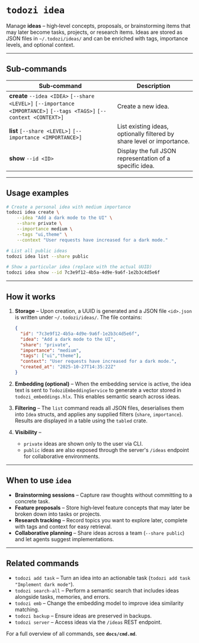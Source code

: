 # `todozi idea`

Manage **ideas** – high‑level concepts, proposals, or brainstorming items that may later become tasks, projects, or research items. Ideas are stored as JSON files in `~/.todozi/ideas/` and can be enriched with tags, importance levels, and optional context.

---

## Sub‑commands

| Sub‑command | Description |
|-------------|-------------|
| **create** `--idea <IDEA>` `[--share <LEVEL>]` `[--importance <IMPORTANCE>]` `[--tags <TAGS>]` `[--context <CONTEXT>]` | Create a new idea. |
| **list** `[--share <LEVEL>]` `[--importance <IMPORTANCE>]` | List existing ideas, optionally filtered by share level or importance. |
| **show** `--id <ID>` | Display the full JSON representation of a specific idea. |

---

## Usage examples

```sh
# Create a personal idea with medium importance
todozi idea create \
    --idea "Add a dark mode to the UI" \
    --share private \
    --importance medium \
    --tags "ui,theme" \
    --context "User requests have increased for a dark mode."

# List all public ideas
todozi idea list --share public

# Show a particular idea (replace with the actual UUID)
todozi idea show --id 7c3e9f12-4b5a-4d9e-9a6f-1e2b3c4d5e6f
```

---

## How it works

1. **Storage** – Upon creation, a UUID is generated and a JSON file `<id>.json` is written under `~/.todozi/ideas/`. The file contains:
   ```json
   {
     "id": "7c3e9f12-4b5a-4d9e-9a6f-1e2b3c4d5e6f",
     "idea": "Add a dark mode to the UI",
     "share": "private",
     "importance": "medium",
     "tags": ["ui","theme"],
     "context": "User requests have increased for a dark mode.",
     "created_at": "2025-10-27T14:35:22Z"
   }
   ```

2. **Embedding (optional)** – When the embedding service is active, the idea text is sent to `TodoziEmbeddingService` to generate a vector stored in `todozi_embeddings.hlx`. This enables semantic search across ideas.

3. **Filtering** – The `list` command reads all JSON files, deserialises them into `Idea` structs, and applies any supplied filters (`share`, `importance`). Results are displayed in a table using the `tabled` crate.

4. **Visibility** –
   - `private` ideas are shown only to the user via CLI.
   - `public` ideas are also exposed through the server's `/ideas` endpoint for collaborative environments.

---

## When to use `idea`

- **Brainstorming sessions** – Capture raw thoughts without committing to a concrete task.
- **Feature proposals** – Store high‑level feature concepts that may later be broken down into tasks or projects.
- **Research tracking** – Record topics you want to explore later, complete with tags and context for easy retrieval.
- **Collaborative planning** – Share ideas across a team (`--share public`) and let agents suggest implementations.

---

## Related commands

- `todozi add task` – Turn an idea into an actionable task (`todozi add task "Implement dark mode"`).
- `todozi search-all` – Perform a semantic search that includes ideas alongside tasks, memories, and errors.
- `todozi emb` – Change the embedding model to improve idea similarity matching.
- `todozi backup` – Ensure ideas are preserved in backups.
- `todozi server` – Access ideas via the `/ideas` REST endpoint.

For a full overview of all commands, see **`docs/cmd.md`**.
